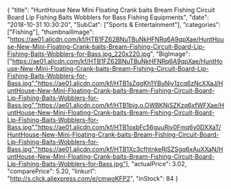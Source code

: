 {
	"title": "HuntHouse New Mini Floating Crank baits Bream Fishing Circuit Board Lip Fishing Baits Wobblers for Bass Fishing Equipments",
	"date": "2018-10-31 10:30:20",
	"SubCat": ["Sports & Entertainment"],
	"categories": ["Fishing"],
	"thumbnailImage": "https://ae01.alicdn.com/kf/HTB1FZ62BNuTBuNkHFNRq6A9qpXae/HuntHouse-New-Mini-Floating-Crank-baits-Bream-Fishing-Circuit-Board-Lip-Fishing-Baits-Wobblers-for-Bass.jpg_220x220.jpg",
	"BigImage": ["https://ae01.alicdn.com/kf/HTB1FZ62BNuTBuNkHFNRq6A9qpXae/HuntHouse-New-Mini-Floating-Crank-baits-Bream-Fishing-Circuit-Board-Lip-Fishing-Baits-Wobblers-for-Bass.jpg","https://ae01.alicdn.com/kf/HTB1sZqgKh1YBuNjy1zcq6zNcXXaJ/HuntHouse-New-Mini-Floating-Crank-baits-Bream-Fishing-Circuit-Board-Lip-Fishing-Baits-Wobblers-for-Bass.jpg","https://ae01.alicdn.com/kf/HTB1bjg.o.OWBKNjSZKzq6xfWFXae/HuntHouse-New-Mini-Floating-Crank-baits-Bream-Fishing-Circuit-Board-Lip-Fishing-Baits-Wobblers-for-Bass.jpg","https://ae01.alicdn.com/kf/HTB1oxbFc56guuRjy0Fmq6y0DXXaT/HuntHouse-New-Mini-Floating-Crank-baits-Bream-Fishing-Circuit-Board-Lip-Fishing-Baits-Wobblers-for-Bass.jpg","https://ae01.alicdn.com/kf/HTB1Xc3cfhtnkeRjSZSgq6xAuXXaN/HuntHouse-New-Mini-Floating-Crank-baits-Bream-Fishing-Circuit-Board-Lip-Fishing-Baits-Wobblers-for-Bass.jpg"],
	"actualPrice": 3.02,
	"comparePrice": 5.20,
	"linkurl": "http://s.click.aliexpress.com/e/cmwoKFP2",
	"inStock": 84
}
